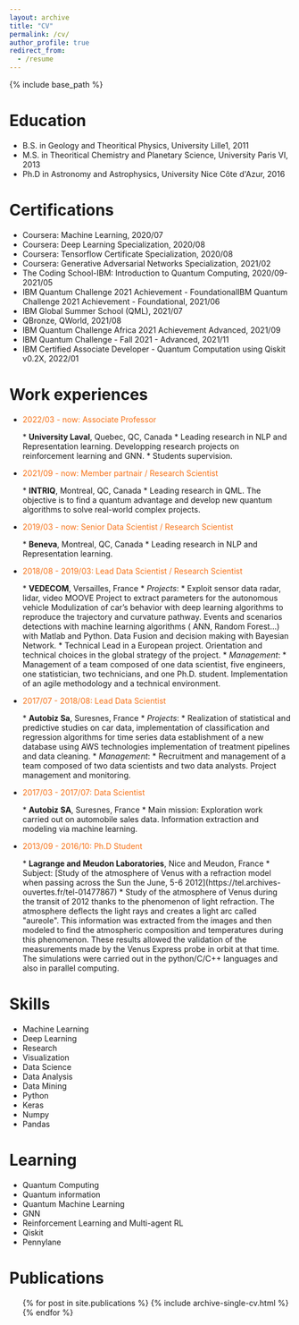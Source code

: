 ```yaml
---
layout: archive
title: "CV"
permalink: /cv/
author_profile: true
redirect_from:
  - /resume
---
```


{% include base_path %}

Education
======
* B.S. in Geology and Theoritical Physics, University Lille1, 2011
* M.S. in Theoritical Chemistry and Planetary Science, University Paris VI, 2013
* Ph.D in Astronomy and Astrophysics, University Nice Côte d'Azur, 2016

Certifications
======
* Coursera: Machine Learning, 2020/07
* Coursera: Deep Learning Specialization, 2020/08
* Coursera: Tensorflow Certificate Specialization, 2020/08
* Coursera: Generative Adversarial Networks Specialization, 2021/02
* The Coding School-IBM: Introduction to Quantum Computing, 2020/09-2021/05
* IBM Quantum Challenge 2021 Achievement - FoundationalIBM Quantum Challenge 2021 Achievement - Foundational, 2021/06
* IBM Global Summer School (QML), 2021/07
* QBronze, QWorld, 2021/08
* IBM Quantum Challenge Africa 2021 Achievement Advanced, 2021/09
* IBM Quantum Challenge - Fall 2021 - Advanced, 2021/11
* IBM Certified Associate Developer - Quantum Computation using Qiskit v0.2X, 2022/01

Work experiences
======

* <p style="color:#F87217">2022/03 - now: Associate Professor</p>
  * <b>University Laval</b>, Quebec, QC, Canada
  * Leading research in NLP and Representation learning. Developping research projects on reinforcement learning and GNN. 
  * Students supervision. 

* <p style="color:#F87217">2021/09 - now: Member partnair / Research Scientist</p>
  * <b>INTRIQ</b>, Montreal, QC, Canada
  * Leading research in QML. The objective is to find a quantum advantage and develop new quantum algorithms to solve real-world complex projects.  

* <p style="color:#F87217">2019/03 - now: Senior Data Scientist / Research Scientist</p>
  * <b>Beneva</b>, Montreal, QC, Canada
  * Leading research in NLP and Representation learning.  

* <p style="color:#F87217">2018/08 - 2019/03: Lead Data Scientist / Research Scientist</p>
  * <b>VEDECOM</b>, Versailles, France
  * <i>Projects</i>:
    * Exploit sensor data radar, lidar, video MOOVE Project to extract parameters for the autonomous vehicle Modulization of car’s behavior with deep learning algorithms to reproduce the trajectory and curvature pathway. Events and scenarios detections with machine learning algorithms ( ANN, Random Forest...) with Matlab and Python. Data Fusion and decision making with Bayesian Network.
    * Technical Lead in a European project. Orientation and technical choices in the global strategy of the project.
  * <i>Management</i>:
      * Management of a team composed of one data scientist, five engineers, one statistician, two technicians, and one Ph.D. student. Implementation of an agile methodology and a technical environment.
    
* <p style="color:#F87217">2017/07 - 2018/08: Lead Data Scientist</p> 
  * <b>Autobiz Sa</b>, Suresnes, France
  * <i>Projects</i>:
    * Realization of statistical and predictive studies on car data, implementation of classification and regression algorithms for time series data establishment of a new database using AWS technologies implementation of treatment pipelines and data cleaning.
  * <i>Management</i>:
    * Recruitment and management of a team composed of two data scientists and two data analysts. Project management and monitoring. 

* <p style="color:#F87217">2017/03 - 2017/07: Data Scientist</p>
  * <b>Autobiz SA</b>, Suresnes, France
  * Main mission: Exploration work carried out on automobile sales data. Information extraction and modeling via machine learning.   

* <p style="color:#F87217">2013/09 - 2016/10: Ph.D Student</p>
  * <b>Lagrange and Meudon Laboratories</b>, Nice and Meudon, France
  * Subject: [Study of the atmosphere of Venus with a refraction model when passing across the Sun the June, 5-6 2012](https://tel.archives-ouvertes.fr/tel-01477867)
  * Study of the atmosphere of Venus during the transit of 2012 thanks to the phenomenon of light refraction. The atmosphere deflects the light rays and creates a light arc called "aureole". This information was extracted from the images and then modeled to find the atmospheric composition and temperatures during this phenomenon. These results allowed the validation of the measurements made by the Venus Express probe in orbit at that time. The simulations were carried out in the python/C/C++ languages and also in parallel computing. 

  
Skills
======
* Machine Learning
* Deep Learning
* Research
* Visualization
* Data Science
* Data Analysis
* Data Mining
* Python
* Keras
* Numpy
* Pandas

Learning
========
* Quantum Computing
* Quantum information
* Quantum Machine Learning
* GNN
* Reinforcement Learning and Multi-agent RL
* Qiskit
* Pennylane

Publications
======
  <ul>{% for post in site.publications %}
    {% include archive-single-cv.html %}
  {% endfor %}</ul>
  
<!--
Talks
======
  <ul>{% for post in site.talks %}
    {% include archive-single-talk-cv.html %}
  {% endfor %}</ul> 
Teaching
======
  <ul>{% for post in site.teaching %}
    {% include archive-single-cv.html %}
  {% endfor %}</ul> 
-->
